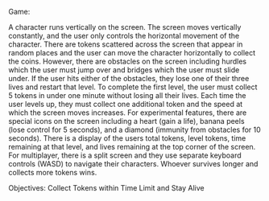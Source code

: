Game:

A character runs vertically on the screen. The screen moves vertically constantly, and the user only controls the horizontal movement of the character. There are tokens scattered across the screen that appear in random places and the user can move the character horizontally to collect the coins. However, there are obstacles on the screen including hurdles which the user must jump over and bridges which the user must slide under. If the user hits either of the obstacles, they lose one of their three lives and restart that level. To complete the first level, the user must collect 5 tokens in under one minute without losing all their lives. Each time the user levels up, they must collect one additional token and the speed at which the screen moves increases. For experimental features, there are special icons on the screen including a heart (gain a life), banana peels (lose control for 5 seconds), and a diamond (immunity from obstacles for 10 seconds). There is a display of the users total tokens, level tokens, time remaining at that level, and lives remaining at the top corner of the screen. For multiplayer, there is a split screen and they use separate keyboard controls (WASD) to navigate their characters. Whoever survives longer and collects more tokens wins.

Objectives: Collect Tokens within Time Limit and Stay Alive
